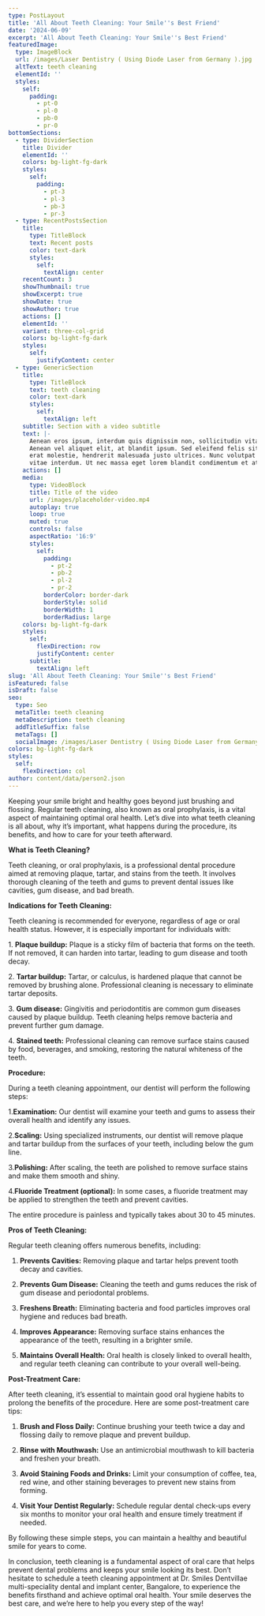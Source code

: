 ```yaml
---
type: PostLayout
title: 'All About Teeth Cleaning: Your Smile''s Best Friend'
date: '2024-06-09'
excerpt: 'All About Teeth Cleaning: Your Smile''s Best Friend'
featuredImage:
  type: ImageBlock
  url: /images/Laser Dentistry ( Using Diode Laser from Germany ).jpg
  altText: teeth cleaning
  elementId: ''
  styles:
    self:
      padding:
        - pt-0
        - pl-0
        - pb-0
        - pr-0
bottomSections:
  - type: DividerSection
    title: Divider
    elementId: ''
    colors: bg-light-fg-dark
    styles:
      self:
        padding:
          - pt-3
          - pl-3
          - pb-3
          - pr-3
  - type: RecentPostsSection
    title:
      type: TitleBlock
      text: Recent posts
      color: text-dark
      styles:
        self:
          textAlign: center
    recentCount: 3
    showThumbnail: true
    showExcerpt: true
    showDate: true
    showAuthor: true
    actions: []
    elementId: ''
    variant: three-col-grid
    colors: bg-light-fg-dark
    styles:
      self:
        justifyContent: center
  - type: GenericSection
    title:
      type: TitleBlock
      text: teeth cleaning
      color: text-dark
      styles:
        self:
          textAlign: left
    subtitle: Section with a video subtitle
    text: |-
      Aenean eros ipsum, interdum quis dignissim non, sollicitudin vitae nisl.
      Aenean vel aliquet elit, at blandit ipsum. Sed eleifend felis sit amet
      erat molestie, hendrerit malesuada justo ultrices. Nunc volutpat at erat
      vitae interdum. Ut nec massa eget lorem blandit condimentum et at risus.
    actions: []
    media:
      type: VideoBlock
      title: Title of the video
      url: /images/placeholder-video.mp4
      autoplay: true
      loop: true
      muted: true
      controls: false
      aspectRatio: '16:9'
      styles:
        self:
          padding:
            - pt-2
            - pb-2
            - pl-2
            - pr-2
          borderColor: border-dark
          borderStyle: solid
          borderWidth: 1
          borderRadius: large
    colors: bg-light-fg-dark
    styles:
      self:
        flexDirection: row
        justifyContent: center
      subtitle:
        textAlign: left
slug: 'All About Teeth Cleaning: Your Smile''s Best Friend'
isFeatured: false
isDraft: false
seo:
  type: Seo
  metaTitle: teeth cleaning
  metaDescription: teeth cleaning
  addTitleSuffix: false
  metaTags: []
  socialImage: /images/Laser Dentistry ( Using Diode Laser from Germany ).jpg
colors: bg-light-fg-dark
styles:
  self:
    flexDirection: col
author: content/data/person2.json
---
```

Keeping your smile bright and healthy goes beyond just brushing and flossing. Regular teeth cleaning, also known as oral prophylaxis, is a vital aspect of maintaining optimal oral health. Let’s dive into what teeth cleaning is all about, why it’s important, what happens during the procedure, its benefits, and how to care for your teeth afterward.

**What is Teeth Cleaning?**

Teeth cleaning, or oral prophylaxis, is a professional dental procedure aimed at removing plaque, tartar, and stains from the teeth. It involves thorough cleaning of the teeth and gums to prevent dental issues like cavities, gum disease, and bad breath.



**Indications for Teeth Cleaning:**

Teeth cleaning is recommended for everyone, regardless of age or oral health status. However, it is especially important for individuals with:

1\. **Plaque buildup:** Plaque is a sticky film of bacteria that forms on the teeth. If not removed, it can harden into tartar, leading to gum disease and tooth decay.

2\. **Tartar buildup:** Tartar, or calculus, is hardened plaque that cannot be removed by brushing alone. Professional cleaning is necessary to eliminate tartar deposits.

3\. **Gum disease:** Gingivitis and periodontitis are common gum diseases caused by plaque buildup. Teeth cleaning helps remove bacteria and prevent further gum damage.

4\. **Stained teeth:** Professional cleaning can remove surface stains caused by food, beverages, and smoking, restoring the natural whiteness of the teeth.



**Procedure:**

During a teeth cleaning appointment, our dentist will perform the following steps:

1.**Examination:** Our dentist will examine your teeth and gums to assess their overall health and identify any issues.

2.**Scaling:** Using specialized instruments, our dentist will remove plaque and tartar buildup from the surfaces of your teeth, including below the gum line.

3.**Polishing:** After scaling, the teeth are polished to remove surface stains and make them smooth and shiny.

4.**Fluoride Treatment (optional):** In some cases, a fluoride treatment may be applied to strengthen the teeth and prevent cavities.

The entire procedure is painless and typically takes about 30 to 45 minutes.

**Pros of Teeth Cleaning:**

Regular teeth cleaning offers numerous benefits, including:

1.  **Prevents Cavities:** Removing plaque and tartar helps prevent tooth decay and cavities.

2.  **Prevents Gum Disease:** Cleaning the teeth and gums reduces the risk of gum disease and periodontal problems.

3.  **Freshens Breath:** Eliminating bacteria and food particles improves oral hygiene and reduces bad breath.

4.  **Improves Appearance:** Removing surface stains enhances the appearance of the teeth, resulting in a brighter smile.

5.  **Maintains Overall Health:** Oral health is closely linked to overall health, and regular teeth cleaning can contribute to your overall well-being.

**Post-Treatment Care:**

After teeth cleaning, it’s essential to maintain good oral hygiene habits to prolong the benefits of the procedure. Here are some post-treatment care tips:

1.  **Brush and Floss Daily:** Continue brushing your teeth twice a day and flossing daily to remove plaque and prevent buildup.

2.  **Rinse with Mouthwash:** Use an antimicrobial mouthwash to kill bacteria and freshen your breath.

3.  **Avoid Staining Foods and Drinks:** Limit your consumption of coffee, tea, red wine, and other staining beverages to prevent new stains from forming.

4.  **Visit Your Dentist Regularly:** Schedule regular dental check-ups every six months to monitor your oral health and ensure timely treatment if needed.

By following these simple steps, you can maintain a healthy and beautiful smile for years to come.

In conclusion, teeth cleaning is a fundamental aspect of oral care that helps prevent dental problems and keeps your smile looking its best. Don’t hesitate to schedule a teeth cleaning appointment at Dr. Smiles Dentvillae multi-speciality dental and implant center, Bangalore, to experience the benefits firsthand and achieve optimal oral health. Your smile deserves the best care, and we’re here to help you every step of the way!
